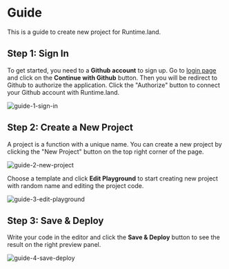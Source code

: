 # Guide

This is a guide to create new project for Runtime.land.

## Step 1: Sign In

To get started, you need to a **Github account** to sign up. Go to [login page](/#) and click on the **Continue with Github** button. Then you will be redirect to Github to authorize the application. Click the "Authorize" button to connect your Github account with Runtime.land.

![guide-1-sign-in](/img/guide-1-sign-in.png)

## Step 2: Create a New Project

A project is a function with a unique name. You can create a new project by clicking the "New Project" button on the top right corner of the page.

![guide-2-new-project](/img/guide-2-new-project.png)

Choose a template and click **Edit Playground** to start creating new project with random name and editing the project code.

![guide-3-edit-playground](/img/guide-3-edit-playground.png)

## Step 3: Save & Deploy

Write your code in the editor and click the **Save & Deploy** button to see the result on the right preview panel.

![guide-4-save-deploy](/img/guide-4-save-deploy.png)

